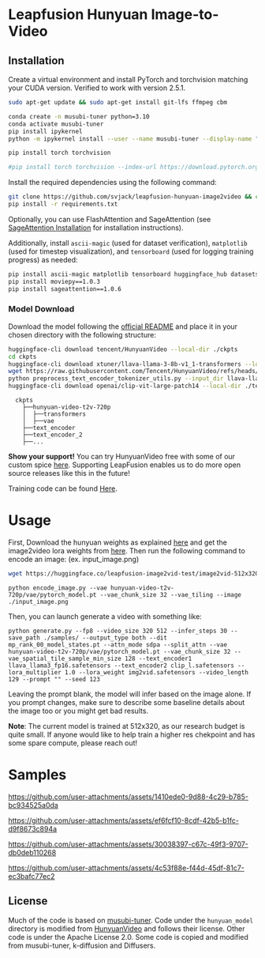 # Leapfusion Hunyuan Image-to-Video

## Installation

Create a virtual environment and install PyTorch and torchvision matching your CUDA version. Verified to work with version 2.5.1.

```bash
sudo apt-get update && sudo apt-get install git-lfs ffmpeg cbm

conda create -n musubi-tuner python=3.10
conda activate musubi-tuner
pip install ipykernel
python -m ipykernel install --user --name musubi-tuner --display-name "musubi-tuner"

pip install torch torchvision

#pip install torch torchvision --index-url https://download.pytorch.org/whl/cu124
```

Install the required dependencies using the following command:

```bash
git clone https://github.com/svjack/leapfusion-hunyuan-image2video && cd leapfusion-hunyuan-image2video
pip install -r requirements.txt
```

Optionally, you can use FlashAttention and SageAttention (see [SageAttention Installation](#sageattention-installation) for installation instructions).

Additionally, install `ascii-magic` (used for dataset verification), `matplotlib` (used for timestep visualization), and `tensorboard` (used for logging training progress) as needed:

```bash
pip install ascii-magic matplotlib tensorboard huggingface_hub datasets
pip install moviepy==1.0.3
pip install sageattention==1.0.6
```

### Model Download

Download the model following the [official README](https://github.com/Tencent/HunyuanVideo/blob/main/ckpts/README.md) and place it in your chosen directory with the following structure:

```bash
huggingface-cli download tencent/HunyuanVideo --local-dir ./ckpts
cd ckpts
huggingface-cli download xtuner/llava-llama-3-8b-v1_1-transformers --local-dir ./llava-llama-3-8b-v1_1-transformers
wget https://raw.githubusercontent.com/Tencent/HunyuanVideo/refs/heads/main/hyvideo/utils/preprocess_text_encoder_tokenizer_utils.py
python preprocess_text_encoder_tokenizer_utils.py --input_dir llava-llama-3-8b-v1_1-transformers --output_dir text_encoder
huggingface-cli download openai/clip-vit-large-patch14 --local-dir ./text_encoder_2
```

```
  ckpts
    ├──hunyuan-video-t2v-720p
    │  ├──transformers
    │  ├──vae
    ├──text_encoder
    ├──text_encoder_2
    ├──...
```

**Show your support!** You can try HunyuanVideo free with some of our custom spice [here](https://leapfusion.ai/). Supporting LeapFusion enables us to do more open source releases like this in the future!

Training code can be found [Here](https://github.com/AeroScripts/musubi-tuner-img2video).

# Usage
First, Download the hunyuan weights as explained [here](https://github.com/AeroScripts/musubi-tuner-img2video/tree/main?tab=readme-ov-file#use-the-official-hunyuanvideo-model) and get the image2video lora weights from [here](https://huggingface.co/leapfusion-image2vid-test/image2vid-512x320/blob/main/img2vid.safetensors). Then run the following command to encode an image: (ex. input_image.png)
```bash
wget https://huggingface.co/leapfusion-image2vid-test/image2vid-512x320/resolve/main/img2vid.safetensors -O img2vid.safetensors
```

```
python encode_image.py --vae hunyuan-video-t2v-720p/vae/pytorch_model.pt --vae_chunk_size 32 --vae_tiling --image ./input_image.png
```

Then, you can launch generate a video with something like:
```
python generate.py --fp8 --video_size 320 512 --infer_steps 30 --save_path ./samples/ --output_type both --dit mp_rank_00_model_states.pt --attn_mode sdpa --split_attn --vae hunyuan-video-t2v-720p/vae/pytorch_model.pt --vae_chunk_size 32 --vae_spatial_tile_sample_min_size 128 --text_encoder1 llava_llama3_fp16.safetensors --text_encoder2 clip_l.safetensors --lora_multiplier 1.0 --lora_weight img2vid.safetensors --video_length 129 --prompt "" --seed 123 
```
Leaving the prompt blank, the model will infer based on the image alone. If you prompt changes, make sure to describe some baseline details about the image too or you might get bad results.

**Note**: The current model is trained at 512x320, as our research budget is quite small. If anyone would like to help train a higher res chekpoint and has some spare compute, please reach out!

# Samples
https://github.com/user-attachments/assets/1410ede0-9d88-4c29-b785-bc934525a0da

https://github.com/user-attachments/assets/ef6fcf10-8cdf-42b5-b1fc-d9f8673c894a

https://github.com/user-attachments/assets/30038397-c67c-49f3-9707-db0deb110268

https://github.com/user-attachments/assets/4c53f88e-f44d-45df-81c7-ec3bafc77ec2



## License

Much of the code is based on [musubi-tuner](https://github.com/kohya-ss/musubi-tuner). Code under the `hunyuan_model` directory is modified from [HunyuanVideo](https://github.com/Tencent/HunyuanVideo) and follows their license.
Other code is under the Apache License 2.0. Some code is copied and modified from musubi-tuner, k-diffusion and Diffusers.
